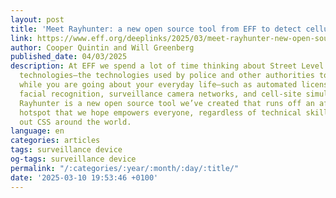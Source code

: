 ```yaml
---
layout: post
title: 'Meet Rayhunter: a new open source tool from EFF to detect cellular spying'
link: https://www.eff.org/deeplinks/2025/03/meet-rayhunter-new-open-source-tool-eff-detect-cellular-spying
author: Cooper Quintin and Will Greenberg
published_date: 04/03/2025
description: At EFF we spend a lot of time thinking about Street Level Surveillance
  technologies—the technologies used by police and other authorities to spy on you
  while you are going about your everyday life—such as automated license plate readers,
  facial recognition, surveillance camera networks, and cell-site simulators (CSS).
  Rayhunter is a new open source tool we’ve created that runs off an affordable mobile
  hotspot that we hope empowers everyone, regardless of technical skill, to help search
  out CSS around the world.
language: en
categories: articles
tags: surveillance device
og-tags: surveillance device
permalink: "/:categories/:year/:month/:day/:title/"
date: '2025-03-10 19:53:46 +0100'
---
```

